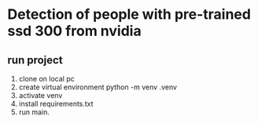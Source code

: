 # Detection of people with pre-trained ssd 300 from nvidia
## run project
1. clone on local pc
2. create virtual environment python -m venv .venv
3. activate venv
4. install requirements.txt
5. run main.
